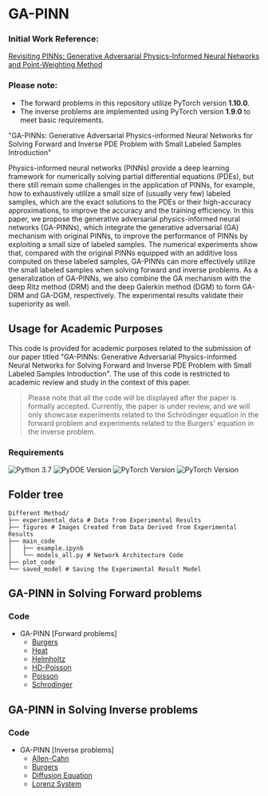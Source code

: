 # GA-PINN


### Initial Work Reference:
[Revisiting PINNs: Generative Adversarial Physics-Informed Neural Networks and Point-Weighting Method](https://arxiv.org/abs/2205.08754)

### Please note:
- The forward problems in this repository utilize PyTorch version **1.10.0**.
- The inverse problems are implemented using PyTorch version **1.9.0** to meet basic requirements.

"GA-PINNs: Generative Adversarial Physics-informed Neural Networks for Solving Forward and Inverse PDE Problem with Small Labeled Samples
Introduction"

Physics-informed neural networks (PINNs) provide a deep learning framework for numerically solving partial differential equations (PDEs), but there still remain some challenges in the application of PINNs, for example, how to exhaustively utilize a small size of (usually very few) labeled samples, which are the exact solutions to the PDEs or their high-accuracy approximations, to improve the accuracy and the training efficiency. In this paper, we propose the generative adversarial physics-informed neural networks (GA-PINNs), which integrate the generative adversarial (GA) mechanism with original PINNs, to improve the performance of PINNs by exploiting a small size of labeled samples. The numerical experiments show that, compared with the original PINNs equipped with an additive loss computed on these labeled samples, GA-PINNs can more effectively utilize the small labeled samples when solving forward and inverse problems. As a generalization of GA-PINNs, we also combine the GA mechanism with the deep Ritz method (DRM) and the deep Galerkin method (DGM) to form GA-DRM and GA-DGM, respectively. The experimental results validate their superiority as well.


## Usage for Academic Purposes

This code is provided for academic purposes related to the submission of our paper titled "GA-PINNs: Generative Adversarial Physics-informed Neural Networks for Solving Forward and Inverse PDE Problem with Small Labeled Samples
Introduction". The use of this code is restricted to academic review and study in the context of this paper.

> Please note that all the code will be displayed after the paper is formally accepted. Currently, the paper is under review, and we will only showcase experiments related to the Schrödinger equation  in the forward problem and experiments related to the Burgers' equation in the inverse problem.

### Requirements
    
![Python 3.7](https://img.shields.io/badge/python-3.7-blue.svg)
![PyDOE Version](https://img.shields.io/badge/PyDOE-0.3.8-blue.svg)
![PyTorch Version](https://img.shields.io/badge/pytorch-1.10.0-brightgreen.svg)
![PyTorch Version](https://img.shields.io/badge/pytorch-1.9.0-brightgreen.svg)


## Folder tree
```plaintext
Different Method/
├── experimental_data # Data from Experimental Results
├── figures # Images Created from Data Derived from Experimental Results
├── main_code
│   ├── example.ipynb
│   └── models_all.py # Network Architecture Code
├── plot_code 
└── saved_model # Saving the Experimental Result Model
```

## GA-PINN in Solving Forward problems
### Code
- GA-PINN [Forward problems]
    - [Burgers](/GA-PINNs(Forward_Problem)/Burgers)
    - [Heat](/GA-PINNs(Forward_Problem)/Heat)
    - [Helmholtz](/GA-PINNs(Forward_Problem)/Helmholtz)
    - [HD-Poisson](/GA-PINNs(Forward_Problem)/Poisson-HD)
    - [Poisson](/GA-PINNs(Forward_Problem)/Poisson)
    - [Schrodinger](/GA-PINNs(Forward_Problem)/Schrodinger)

## GA-PINN in Solving Inverse problems
### Code
- GA-PINN [Inverse problems]
    - [Allen-Cahn](/GA-PINNs(Inverse_Problem)/Allen-Cahn)
    - [Burgers](/GA-PINNs(Inverse_Problem)/Burgers)
    - [Diffusion Equation](/GA-PINNs(Inverse_Problem)/Diffusion)
    - [Lorenz System](/GA-PINNs(Inverse_Problem)/Lorenz_System)

